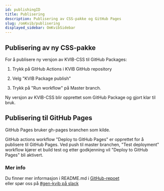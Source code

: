 ```yaml
---
id: publishingID
title: Publisering
description: Publisering av CSS-pakke og GitHub Pages
slug: /omKvib/publisering
displayed_sidebar: OmKvibSidebar
---
```


## Publisering av ny CSS-pakke
For å publisere ny versjon av KVIB-CSS til GitHub Packages:
1. Trykk på GitHub Actions i KVIB GitHub repository

2. Velg  "KVIB Package publish"

3. Trykk på "Run workflow" på Master branch.

Ny versjon av KVIB-CSS blir opprettet som GitHub Package og gjort klar til bruk.

## Publisering til GitHub Pages
GitHub Pages bruker gh-pages branchen som kilde.

GitHub actions workflow "Deploy to GitHub Pages" er opprettet for å publisere til GitHub Pages. 
Ved push til master branchen, "Test deployment" workflow kjører et build test og etter godkjenning vil "Deploy to GitHub Pages" bli aktivert.  

### Mer info
Du finner mer informasjon i README.md i [GitHub-repoet](https://github.com/kartverket/kvib)  
eller spør oss på [#gen-kvib på slack](https://slack.com/app_redirect?channel=gen-kvib)
